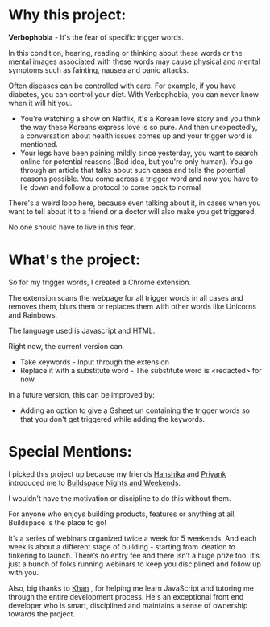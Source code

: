 # Why this project:

**Verbophobia** - It's the fear of specific trigger words. 

In this condition, hearing, reading or thinking about these words or the mental images associated with these words may cause physical and mental symptoms such as fainting, nausea and panic attacks.

Often diseases can be controlled with care. For example, if you have diabetes, you can control your diet. With Verbophobia, you can never know when it will hit you.

- You're watching a show on Netflix, it's a Korean love story and you think the way these Koreans express love is so pure. And then unexpectedly, a conversation about health issues comes up and your trigger word is mentioned.
- Your legs have been paining mildly since yesterday, you want to search online for potential reasons (Bad idea, but you're only human). You go through an article that talks about such cases and tells the potential reasons possible. You come across a trigger word and now you have to lie down and follow a protocol to come back to normal

There's a weird loop here, because even talking about it, in cases when you want to tell about it to a friend or a doctor will also make you get triggered. 

No one should have to live in this fear.

# What's the project:

So for my trigger words, I created a Chrome extension.

The extension scans the webpage for all trigger words in all cases and removes them, blurs them or replaces them with other words like Unicorns and Rainbows.

The language used is Javascript and HTML.

Right now, the current version can

- Take keywords - Input through the extension
- Replace it with a substitute word - The substitute word is \<redacted\> for now.

In a future version, this can be improved by:
- Adding an option to give a Gsheet url containing the trigger words so that you don't get triggered while adding the keywords.

# **Special Mentions:**

I picked this project up because my friends [Hanshika](https://www.linkedin.com/in/hanshika-gupta/) and [Priyank](https://www.linkedin.com/in/priyanksingh1993/) introduced me to [Buildspace Nights and Weekends](https://buildspace.so/nw).

I wouldn't have the motivation or discipline to do this without them. 

For anyone who enjoys building products, features or anything at all, Buildspace is the place to go!

It’s a series of webinars organized twice a week for 5 weekends. And each week is about a different stage of building - starting from ideation to tinkering to launch. There’s no entry fee and there isn’t a huge prize too. It’s just a bunch of folks running webinars to keep you disciplined and follow up with you.

Also, big thanks to [Khan](https://www.linkedin.com/in/khansofficial?utm_source=share&utm_campaign=share_via&utm_content=profile&utm_medium=android_app) , for helping me learn JavaScript and tutoring me through the entire development process. He's an exceptional front end developer who is smart, disciplined and maintains a sense of ownership towards the project. 
